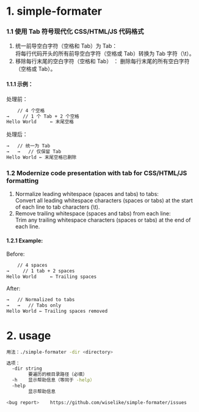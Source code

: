 # 1. simple-formater

### 1.1 使用 Tab 符号现代化 CSS/HTML/JS 代码格式
1. 统一前导空白字符（空格和 Tab）为 Tab：  
将每行代码开头的所有前导空白字符（空格或 Tab）转换为 Tab 字符（\t）。
2. 移除每行末尾的空白字符（空格和 Tab） ：
删除每行末尾的所有空白字符（空格或 Tab）。

#### 1.1.1 示例：
处理前：
```txt
    // 4 个空格  
→     // 1 个 Tab + 2 个空格  
Hello World     ← 末尾空格  
```
处理后：
```txt
→   // 统一为 Tab  
→   →   // 仅保留 Tab  
Hello World ← 末尾空格已删除  
```

### 1.2 Modernize code presentation with tab for CSS/HTML/JS formatting
1. Normalize leading whitespace (spaces and tabs) to tabs:  
Convert all leading whitespace characters (spaces or tabs) at the start of each line to tab characters (\t).
2. Remove trailing whitespace (spaces and tabs) from each line:  
Trim any trailing whitespace characters (spaces or tabs) at the end of each line.

#### 1.2.1 Example:
Before:
```txt
    // 4 spaces
→     // 1 tab + 2 spaces
Hello World     ← Trailing spaces
```
After:
```txt
→   // Normalized to tabs
→   →   // Tabs only
Hello World ← Trailing spaces removed
```

# 2. usage

```sh
用法：./simple-formater -dir <directory>

选项：
  -dir string
        要遍历的根目录路径（必填）
  -h    显示帮助信息（等同于 -help）
  -help
        显示帮助信息

<bug report>    https://github.com/wiselike/simple-formater/issues
```
